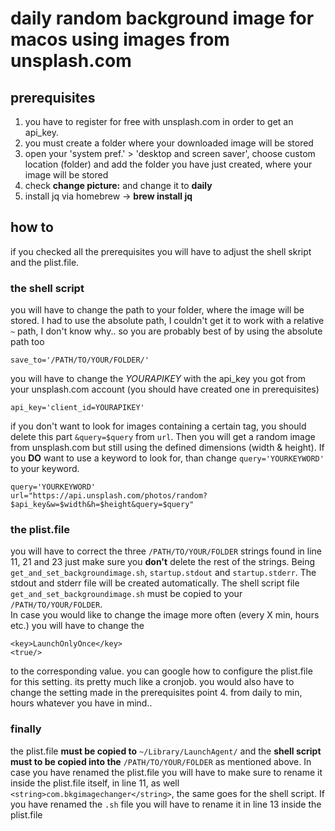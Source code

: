 # daily random background image for macos using images from unsplash.com  
## prerequisites
1. you have to register for free with unsplash.com in order to get an api_key.   
2. you must create a folder where your downloaded image will be stored   
3. open your 'system pref.' > 'desktop and screen saver', choose custom location (folder) and add the folder you have just created, where your image will be stored  
4. check **change picture:** and change it to **daily**  
5. install jq via homebrew -> **brew install jq**

## how to  
if you checked all the prerequisites you will have to adjust the shell skript and the plist.file.  
### the shell script  
you will have to change the path to your folder, where the image will be stored. I had to use the absolute path, I couldn't get it to work with a relative `~` path, I don't know why.. so you are probably best of by using the absolute path too  
```shell
save_to='/PATH/TO/YOUR/FOLDER/'
```    
you will have to change the *YOURAPIKEY* with the api_key you got from your unsplash.com account (you should have created one in prerequisites)  
```shell
api_key='client_id=YOURAPIKEY'
```   
if you don't want to look for images containing a certain tag, you should delete this part `&query=$query` from `url`. Then you will get a random image from unsplash.com but still using the defined dimensions (width & height). If you **DO** want to use a keyword to look for, than change `query='YOURKEYWORD'` to your keyword.   
```shell
query='YOURKEYWORD'
url="https://api.unsplash.com/photos/random?$api_key&w=$width&h=$height&query=$query"
```    

### the plist.file
you will have to correct the three `/PATH/TO/YOUR/FOLDER` strings found in line 11, 21 and 23 just make sure you **don't** delete the rest of the strings. Being `get_and_set_backgroundimage.sh`, `startup.stdout` and `startup.stderr`. The stdout and stderr file will be created automatically. The shell script file `get_and_set_backgroundimage.sh` must be copied to your `/PATH/TO/YOUR/FOLDER`.  
In case you would like to change the image more often (every X min, hours etc.) you will have to change the  
```
<key>LaunchOnlyOnce</key>
<true/>
```  
to the corresponding value. you can google how to configure the plist.file for this setting. its pretty much like a cronjob. you would also have to change the setting made in the prerequisites point 4. from daily to min, hours whatever you have in mind..   

### finally  
the plist.file **must be copied to** `~/Library/LaunchAgent/` and the **shell script must to be copied into the** `/PATH/TO/YOUR/FOLDER` as mentioned above. In case you have renamed the plist.file you will have to make sure to rename it inside the plist.file itself, in line 11, as well `<string>com.bkgimagechanger</string>`, the same goes for the shell script. If you have renamed the `.sh` file you will have to rename it in line 13 inside the plist.file  
